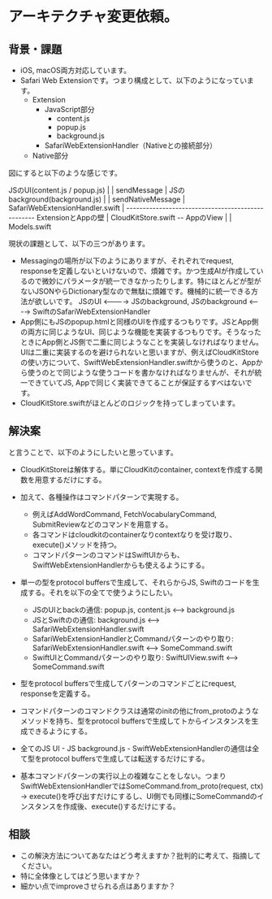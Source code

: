 # アーキテクチャ変更依頼。


## 背景・課題

- iOS, macOS両方対応しています。
- Safari Web Extensionです。つまり構成として、以下のようになっています。
  - Extension
    - JavaScript部分
      - content.js
      - popup.js
      - background.js
    - SafariWebExtensionHandler（Nativeとの接続部分）
  - Native部分
  
図にすると以下のような感じです。

JSのUI(content.js / popup.js)
|
| sendMessage
|
JSのbackground(background.js)
|
| sendNativeMessage
|
SafariWebExtensionHandler.swift
|
-------------------------------------------------- ExtensionとAppの壁
|
CloudKitStore.swift -- AppのView
|
|
Models.swift

現状の課題として、以下の三つがあります。
- Messagingの場所が以下のようにありますが、それぞれでrequest, responseを定義しないといけないので、煩雑です。かつ生成AIが作成しているので微妙にパラメータが統一できなかったりします。特にほとんどが型がないJSONやらDictionary型なので無駄に煩雑です。機械的に統一できる方法が欲しいです。
JSのUI <----> JSのbackground,
JSのbackground <----> SwiftのSafariWebExtensionHandler
- App側にもJSのpopup.htmlと同様のUIを作成するつもりです。JSとApp側の両方に同じようなUI、同じような機能を実装するつもりです。そうなったときにApp側とJS側で二重に同じようなことを実装しなければなりません。UIは二重に実装するのを避けられないと思いますが、例えばCloudKitStoreの使い方について、SwiftWebExtensionHandler.swiftから使うのと、Appから使うのとで同じような使うコードを書かなければなりませんが、それが統一できていてJS, Appで同じく実装できてることが保証するすべはないです。
- CloudKitStore.swiftがほとんどのロジックを持ってしまっています。


## 解決案
と言うことで、以下のようにしたいと思っています。

- CloudKitStoreは解体する。単にCloudKitのcontainer, contextを作成する関数を用意するだけにする。
- 加えて、各種操作はコマンドパターンで実現する。
  - 例えばAddWordCommand, FetchVocabularyCommand, SubmitReviewなどのコマンドを用意する。
  - 各コマンドはcloudkitのcontainerなりcontextなりを受け取り、execute()メソッドを持つ。
  - コマンドパターンのコマンドはSwiftUIからも、SwiftWebExtensionHandlerからも使えるようにする。

- 単一の型をprotocol buffersで生成して、それらからJS, Swiftのコードを生成する。それを以下の全てで使うようにしたい。
  - JSのUIとbackの通信: popup.js, content.js <--> background.js
  - JSとSwiftのの通信: background.js <--> SafariWebExtensionHandler.swift
  - SafariWebExtensionHandlerとCommandパターンのやり取り: SafariWebExtensionHandler.swift <--> SomeCommand.swift
  - SwiftUIとCommandパターンのやり取り: SwiftUIView.swift <--> SomeCommand.swift
- 型をprotocol buffersで生成してパターンのコマンドごとにrequest, responseを定義する。
- コマンドパターンのコマンドクラスは通常のinitの他にfrom_protoのようなメソッドを持ち、型をprotocol buffersで生成してトからインスタンスを生成できるようにする。

- 全てのJS UI - JS background.js - SwiftWebExtensionHandlerの通信は全て型をprotocol buffersで生成しては転送するだけにする。
- 基本コマンドパターンの実行以上の複雑なことをしない。つまりSwiftWebExtensionHandlerではSomeCommand.from_proto(request, ctx) -> execute()を呼び出すだけにするし、UI側でも同様にSomeCommandのインスタンスを作成後、execute()するだけにする。

## 相談
- この解決方法についてあなたはどう考えますか？批判的に考えて、指摘してください。
- 特に全体像としてはどう思いますか？
- 細かい点でimproveさせられる点はありますか？

